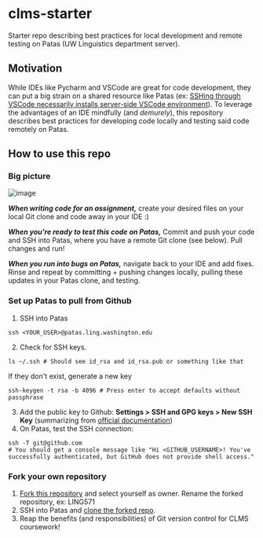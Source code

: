 # clms-starter
Starter repo describing best practices for local development and remote testing on Patas (UW Linguistics department server).

## Motivation

While IDEs like Pycharm and VSCode are great for code development, they can put a big strain on a shared resource like Patas (ex: [SSHing through VSCode necessarily installs server-side VSCode environment](https://code.visualstudio.com/docs/remote/ssh)). To leverage the advantages of an IDE mindfully (and _demurely_), this repository describes best practices for developing code locally and testing said code remotely on Patas.

## How to use this repo
### Big picture
![image](https://drive.google.com/uc?export=view&id=1JYcZBm8tvmAswrD8zi6dgZ9xDPxjQGCd)


_**When writing code for an assignment,**_ create your desired files on your local Git clone and code away in your IDE :)

_**When you're ready to test this code on Patas,**_ Commit and push your code and SSH into Patas, where you have a remote Git clone (see below). Pull changes and run! 

**_When you run into bugs on Patas,_** navigate back to your IDE and add fixes. Rinse and repeat by committing + pushing changes locally, pulling these updates in your Patas clone, and testing.
### Set up Patas to pull from Github
1. SSH into Patas
```
ssh <YOUR_USER>@patas.ling.washington.edu
```
2. Check for SSH keys. 
```
ls ~/.ssh # Should see id_rsa and id_rsa.pub or something like that
```

If they don't exist, generate a new key 
```
ssh-keygen -t rsa -b 4096 # Press enter to accept defaults without passphrase
```
3. Add the public key to Github: **Settings > SSH and GPG keys > New SSH Key** (summarizing from [official documentation](https://docs.github.com/en/authentication/connecting-to-github-with-ssh/adding-a-new-ssh-key-to-your-github-account#adding-a-new-ssh-key-to-your-account)) 
4. On Patas, test the SSH connection:
```
ssh -T git@github.com
# You should get a console message like "Hi <GITHUB_USERNAME>! You've successfully authenticated, but GitHub does not provide shell access."
```
### Fork your own repository
1. [Fork this repository](https://docs.github.com/en/pull-requests/collaborating-with-pull-requests/working-with-forks/fork-a-repo#forking-a-repository) and select yourself as owner. Rename the forked repository, ex: LING571
2. SSH into Patas and [clone the forked repo](https://docs.github.com/en/pull-requests/collaborating-with-pull-requests/working-with-forks/fork-a-repo#cloning-your-forked-repository).
3. Reap the benefits (and responsibilities) of Git version control for CLMS coursework!


